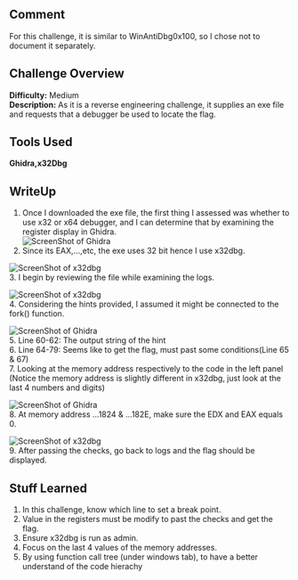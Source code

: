 ## Comment
For this challenge, it is similar to WinAntiDbg0x100, so I chose not to document it separately.

## Challenge Overview
**Difficulty:** Medium  
**Description:** As it is a reverse engineering challenge, it supplies an exe file and requests that a debugger be used to locate the flag.
## Tools Used
**Ghidra,x32Dbg**  
## WriteUp
1. Once I downloaded the exe file, the first thing I assessed was whether to use x32 or x64 debugger, and I can determine that by examining the register display in Ghidra.  
![ScreenShot of Ghidra](https://imgur.com/pA0uWMR.png)  
2. Since its EAX,...,etc, the exe uses 32 bit hence I use x32dbg.  

![ScreenShot of x32dbg](https://imgur.com/q5YqPxQ.png)  
3. I begin by reviewing the file while examining the logs.

![ScreenShot of x32dbg](https://imgur.com/KgNm3a7.png)  
4. Considering the hints provided, I assumed it might be connected to the fork() function.

![ScreenShot of Ghidra](https://imgur.com/w7ZKpHk.png)  
5. Line 60-62: The output string of the hint  
6. Line 64-79: Seems like to get the flag, must past some conditions(Line 65 & 67)  
7. Looking at the memory address respectively to the code in the left panel (Notice the memory address is slightly different in x32dbg, just look at the last 4 numbers and digits)  

![ScreenShot of Ghidra](https://imgur.com/LPVZvg9.png)  
8. At memory address ...1824 & ...182E, make sure the EDX and EAX equals 0.

![ScreenShot of x32dbg](https://imgur.com/wmCPIXR.png)  
9. After passing the checks, go back to logs and the flag should be displayed.

## Stuff Learned  
1. In this challenge, know which line to set a break point.
2. Value in the registers must be modify to past the checks and get the flag.
3. Ensure x32dbg is run as admin.
4. Focus on the last 4 values of the memory addresses.
5. By using function call tree (under windows tab), to have a better understand of the code hierachy


